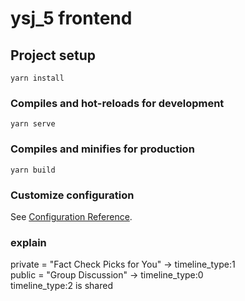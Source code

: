 # ysj_5 frontend

## Project setup
```
yarn install
```

### Compiles and hot-reloads for development
```
yarn serve
```

### Compiles and minifies for production
```
yarn build
```

### Customize configuration
See [Configuration Reference](https://cli.vuejs.org/config/).

### explain
private = "Fact Check Picks for You" -> timeline_type:1   
public = "Group Discussion" -> timeline_type:0   
timeline_type:2 is shared
